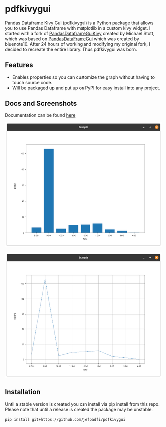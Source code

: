 
# pdfkivygui
Pandas Dataframe Kivy Gui (pdfkivygui) is a Python package that allows you to use Pandas Dataframe with 
matplotlib in a custom kivy widget. I started with a fork of 
[PandasDataframeGuiKivy](https://github.com/MichaelStott/PandasDataframeGUIKivy) created by Michael Stott, which was 
based on [PandasDataFrameGui](https://github.com/bluenote10/PandasDataFrameGUI) which was created by bluenote10. 
After 24 hours of working and modifying my original fork, I decided to recreate the entire library. 
Thus pdfkivygui was born.

## Features
* Enables properties so you can customize the graph without having to touch source code.
* Will be packaged up and put up on PyPI for easy install into any project.


## Docs and Screenshots
Documentation can be found [here](https://jefpadfi.github.io/pdfkivygui/)

![Bar Graph](https://raw.githubusercontent.com/jefpadfi/pdfkivygui/master/examples/screenshots/bar-graph.png)

![Line Graph](https://raw.githubusercontent.com/jefpadfi/pdfkivygui/master/examples/screenshots/line_graph.png)
## Installation
Until a stable version is created you can install via pip install from this repo. Please note that until a release is 
created the package may be unstable.

```pip install git+https://github.com/jefpadfi/pdfkivygui```